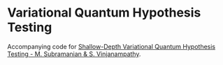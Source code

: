 # Variational Quantum Hypothesis Testing
Accompanying code for [Shallow-Depth Variational Quantum Hypothesis Testing - M. Subramanian & S. Vinjanampathy](https://arxiv.org/abs/2304.14708).
